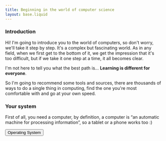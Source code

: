 ```yaml
---
title: Beginning in the world of computer science
layout: base.liquid
---
```


### Introduction
Hi! I'm going to introduce you to the world of computers, so don't worry, we'll take it step by step. It's a complex but fascinating world. As in any field, when we first get to the bottom of it, we get the impression that it's too difficult, but if we take it one step at a time, it all becomes clear.

I'm not here to tell you what the best path is... **Learning is different for everyone**.

So I'm going to recommend some tools and sources, there are thousands of ways to do a single thing in computing, find the one you're most comfortable with and go at your own speed.

### Your system
First of all, you need a computer, by definition, a computer is “an automatic machine for processing information”, so a tablet or a phone works too :)

<!-- <a href="/"><button class="prevlink">Example</button></a> -->
<a href="/blog/cs/os/"><button class="nextlink">Operating System</button></a>
